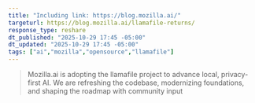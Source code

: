 ```yaml
---
title: "Including link: https://blog.mozilla.ai/"
targeturl: https://blog.mozilla.ai/llamafile-returns/
response_type: reshare
dt_published: "2025-10-29 17:45 -05:00"
dt_updated: "2025-10-29 17:45 -05:00"
tags: ["ai","mozilla","opensource","llamafile"]
---
```


> Mozilla.ai is adopting the llamafile project to advance local, privacy-first AI. We are refreshing the codebase, modernizing foundations, and shaping the roadmap with community input